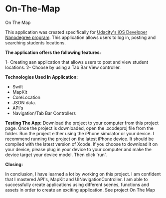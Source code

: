 # On-The-Map
On The Map

This application was created specifically for [Udacity's iOS Developer Nanodegree program](https://www.Udacity.com). This application allows users to log in, posting and searching students locations.

**The application offers the following features:**

1- Creating aan application that allows users to post and view student locations.
2- Choose by using a Tab Bar View controller.

**Technologies Used In Application:**
- Swift
- MapKit
- CoreLocation
- JSON data.
- API's
- Navigation/Tab Bar Controllers


**Testing The App:**
 Download the project to your computer from this project page.
Once the project is downloaded, open the .xcodeproj file from the folder.
Run the project either using the iPhone simulator or your device. I recommend running the project on the latest iPhone device. It should be compiled with the latest version of Xcode.
If you choose to download it on your device, please plug in your device to your computer and make the device target your device model. Then click 'run'.

**Closing:**

In conclusion, I have learned a lot by working on this project. I am confident that I mastered API's, MapKit and UINavigationController. I am able to successfully create applications using different scenes, functions and assets in order to create an exciting application.
See project On The Map
